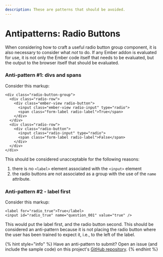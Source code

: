 ```yaml
---
description: These are patterns that should be avoided.
---
```


# Antipatterns: Radio Buttons

When considering how to craft a useful radio button group component, it is also necessary to consider what _not_ to do. If any Ember addon is evaluated for use, it is not only the Ember code itself that needs to be evaluated, but the output to the browser itself that should be evaluated. 

### Anti-pattern \#1: divs and spans

Consider this markup:

```markup
<div class="radio-button-group">
  <div class="radio-row">
    <div class="ember-view radio-button">
      <input class="ember-view radio-input" type="radio">
      <span class="form-label radio-label">True</span>
    </div>
  </div>
  <div class="radio-row">
    <div class="radio-button">
      <input class="radio-input" type="radio">
      <span class="form-label radio-label">False</span>        
    </div>
  </div>
</div>
```

This should be considered unacceptable for the following reasons: 

1. there is no `<label>` element associated with the `<input>` element
2. the radio buttons are not associated as a group with the use of the `name` attribute.

### Anti-pattern \#2 - label first

Consider this markup: 

```markup
<label for="radio_true">True</label>
<input id="radio_true" name="question_001" value="true" />
```

This would put the label first, and the radio button second. This should be considered an anti-pattern because it is not placing the radio button where the user has been trained to expect it, i.e., to the left of the  label. 



{% hint style="info" %}
Have an anti-pattern to submit? Open an issue \(and include the sample code\) on this project's [GitHub repository](https://github.com/MelSumner/ember-component-patterns).
{% endhint %}


